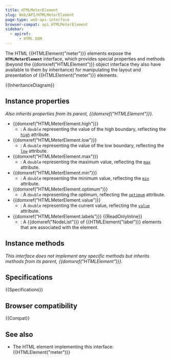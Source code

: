 ```yaml
---
title: HTMLMeterElement
slug: Web/API/HTMLMeterElement
page-type: web-api-interface
browser-compat: api.HTMLMeterElement
sidebar:
  - apiref:
      - HTML DOM
---
```


The HTML {{HTMLElement("meter")}} elements expose the **`HTMLMeterElement`** interface, which provides special properties and methods (beyond the {{domxref("HTMLElement")}} object interface they also have available to them by inheritance) for manipulating the layout and presentation of {{HTMLElement("meter")}} elements.

{{InheritanceDiagram}}

## Instance properties

_Also inherits properties from its parent, {{domxref("HTMLElement")}}._

- {{domxref("HTMLMeterElement.high")}}
  - : A `double` representing the value of the high boundary, reflecting the [`high`](/en-US/docs/Web/HTML/Reference/Elements/meter#high) attribute.
- {{domxref("HTMLMeterElement.low")}}
  - : A `double` representing the value of the low boundary, reflecting the [`low`](/en-US/docs/Web/HTML/Reference/Elements/meter#low) attribute.
- {{domxref("HTMLMeterElement.max")}}
  - : A `double` representing the maximum value, reflecting the [`max`](/en-US/docs/Web/HTML/Reference/Elements/meter#max) attribute.
- {{domxref("HTMLMeterElement.min")}}
  - : A `double` representing the minimum value, reflecting the [`min`](/en-US/docs/Web/HTML/Reference/Elements/meter#min) attribute.
- {{domxref("HTMLMeterElement.optimum")}}
  - : A `double` representing the optimum, reflecting the [`optimum`](/en-US/docs/Web/HTML/Reference/Elements/meter#optimum) attribute.
- {{domxref("HTMLMeterElement.value")}}
  - : A `double` representing the current value, reflecting the [`value`](/en-US/docs/Web/HTML/Reference/Elements/meter#value) attribute.
- {{domxref("HTMLMeterElement.labels")}} {{ReadOnlyInline}}
  - : A {{domxref("NodeList")}} of {{HTMLElement("label")}} elements that are associated with the element.

## Instance methods

_This interface does not implement any specific methods but inherits methods from its parent, {{domxref("HTMLElement")}}._

## Specifications

{{Specifications}}

## Browser compatibility

{{Compat}}

## See also

- The HTML element implementing this interface: {{HTMLElement("meter")}}
